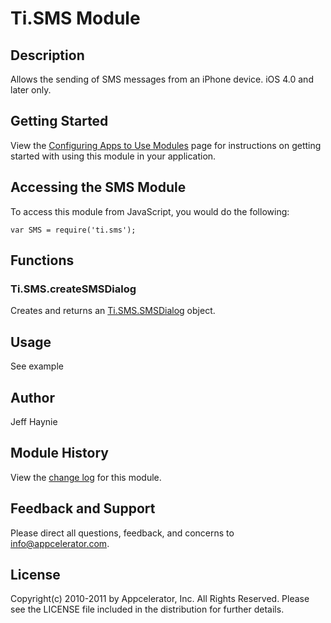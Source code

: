 # Ti.SMS Module

## Description

Allows the sending of SMS messages from an iPhone device.  iOS 4.0 and later only.

## Getting Started

View the [Configuring Apps to Use Modules](https://wiki.appcelerator.org/display/guides/Configuring+Apps+to+Use+Modules) page for instructions on getting
started with using this module in your application.

## Accessing the SMS Module

To access this module from JavaScript, you would do the following:

	var SMS = require('ti.sms');

## Functions

### Ti.SMS.createSMSDialog

Creates and returns an [Ti.SMS.SMSDialog][] object.

## Usage

See example

## Author

Jeff Haynie

## Module History

View the [change log](changelog.html) for this module.

## Feedback and Support

Please direct all questions, feedback, and concerns to [info@appcelerator.com](mailto:info@appcelerator.com?subject=iOS%20SMS%20Module).

## License

Copyright(c) 2010-2011 by Appcelerator, Inc. All Rights Reserved. Please see the LICENSE file included in the distribution for further details.

[Ti.SMS.SMSDialog]: smsdialog.html